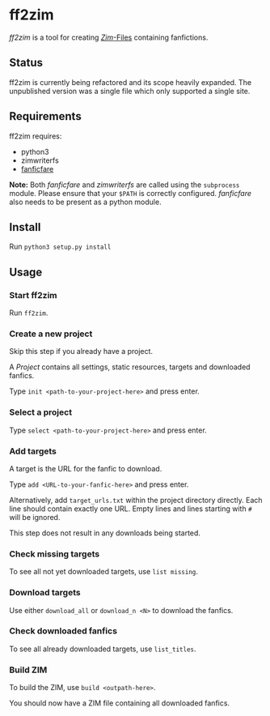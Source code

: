 # ff2zim

*ff2zim* is a tool for creating [*Zim*-Files](https://en.wikipedia.org/wiki/ZIM_(file_format)) containing fanfictions.



## Status

ff2zim is currently being refactored and its scope heavily expanded. The unpublished version was a single file which only supported a single site.



## Requirements

ff2zim requires:

- python3
- zimwriterfs
- [fanficfare](https://github.com/JimmXinu/FanFicFare)

**Note:** Both *fanficfare* and *zimwriterfs* are called using the `subprocess` module. Please ensure that your `$PATH` is correctly configured. *fanficfare* also needs to be present as a python module.

## Install

Run `python3 setup.py install`



## Usage

### Start ff2zim

Run `ff2zim`.

### Create a new project

Skip this step if you already have a project.

A *Project* contains all settings, static resources, targets and downloaded fanfics.

Type `init <path-to-your-project-here>`  and press enter.

### Select a project

Type `select <path-to-your-project-here>`  and press enter.

### Add targets

A target is the URL for the fanfic to download.

Type `add <URL-to-your-fanfic-here>`  and press enter.

Alternatively, add `target_urls.txt` within the project directory directly. Each line should contain exactly one URL. Empty lines and lines starting with `#` will be ignored.

This step does not result in any downloads being started.

### Check missing targets

To see all not yet downloaded targets, use `list missing`.

### Download targets

Use either `download_all` or `download_n <N>` to download the fanfics.

### Check downloaded fanfics

To see all already downloaded targets, use `list_titles`.

### Build ZIM

To build the ZIM, use `build <outpath-here>`.

You should now have a ZIM file containing all downloaded fanfics.